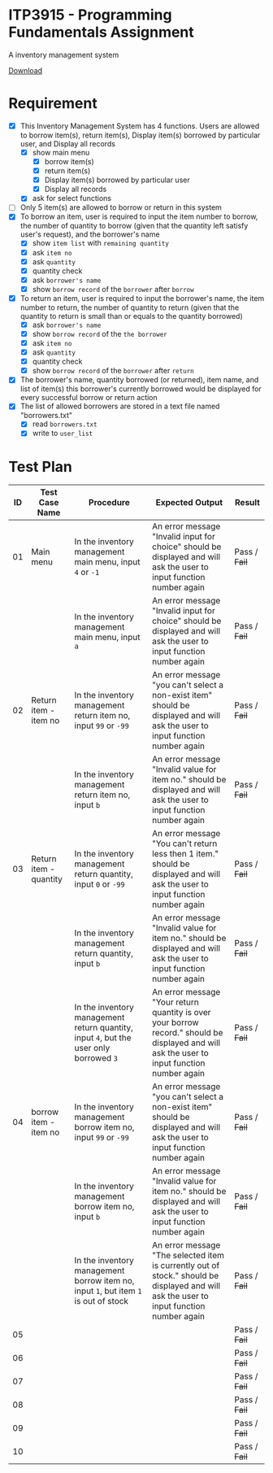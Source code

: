 # ITP3915 - Programming Fundamentals Assignment
A inventory management system

[Download](https://github.com/alan67160/ITP3915Assignment)

# Requirement
- [x] This Inventory Management System has 4 functions. Users are allowed to borrow item(s), return item(s), Display item(s) borrowed by particular user, and Display all records
  - [x] show main menu
    - [x] borrow item(s)
    - [x] return item(s)
    - [x] Display item(s) borrowed by particular user
    - [x] Display all records
  - [x] ask for select functions
- [ ] Only 5 item(s) are allowed to borrow or return in this system
- [x] To borrow an item, user is required to input the item number to borrow, the number of quantity to borrow (given that the quantity left satisfy user's request), and the borrower's name
  - [x] show `item list` with `remaining quantity`
  - [x] ask `item no`
  - [x] ask `quantity`
  - [x] quantity check
  - [x] ask `borrower's name`
  - [x] show `borrow record` of the `borrower` after `borrow`
- [x] To return an item, user is required to input the borrower's name, the item number to return, the number of quantity to return (given that the quantity to return is small than or equals to the quantity borrowed)
  - [x] ask `borrower's name`
  - [x] show `borrow record` of the `the borrower`
  - [x] ask `item no`
  - [x] ask `quantity`
  - [x] quantity check
  - [x] show `borrow record` of the `borrower` after `return`
- [x] The borrower's name, quantity borrowed (or returned), item name, and list of item(s) this borrower's currently borrowed would be displayed for every successful borrow or return action
- [x] The list of allowed borrowers are stored in a text file named "borrowers.txt"
  - [x] read `borrowers.txt`
  - [x] write to `user_list`

# Test Plan
| ID   | Test Case Name  | Procedure | Expected Output | Result |
| :--: | --------------- | --------- | --------------- | ------ |
| 01 | Main menu | In the inventory management main menu, input `4` or `-1` | An error message "Invalid input for choice" should be displayed and will ask the user to input function number again | Pass / ~~Fail~~ |
|  |  | In the inventory management main menu, input `a` | An error message "Invalid input for choice" should be displayed and will ask the user to input function number again | Pass / ~~Fail~~ |
| 02 | Return item - item no | In the inventory management return item no, input `99` or `-99` | An error message "you can't select a non-exist item" should be displayed and will ask the user to input function number again | Pass / ~~Fail~~ |
|  |  | In the inventory management return item no, input `b` | An error message "Invalid value for item no." should be displayed and will ask the user to input function number again | Pass / ~~Fail~~ |
| 03 | Return item - quantity | In the inventory management return quantity, input `0` or `-99` | An error message "You can't return less then 1 item." should be displayed and will ask the user to input function number again | Pass / ~~Fail~~ |
|  |  | In the inventory management return quantity, input `b` | An error message "Invalid value for item no." should be displayed and will ask the user to input function number again | Pass / ~~Fail~~ |
|  |  | In the inventory management return quantity, input `4`, but the user only borrowed `3` | An error message "Your return quantity is over your borrow record." should be displayed and will ask the user to input function number again | Pass / ~~Fail~~ |
| 04 | borrow item - item no | In the inventory management borrow item no, input `99` or `-99` | An error message "you can't select a non-exist item" should be displayed and will ask the user to input function number again | Pass / ~~Fail~~ |
|  |  | In the inventory management borrow item no, input `b` | An error message "Invalid value for item no." should be displayed and will ask the user to input function number again | Pass / ~~Fail~~ |
|  |  | In the inventory management borrow item no, input `1`, but item `1` is out of stock  | An error message "The selected item is currently out of stock." should be displayed and will ask the user to input function number again | Pass / ~~Fail~~ |
| 05 |  |  |  | Pass / ~~Fail~~ |
| 06 |  |  |  | Pass / ~~Fail~~ |
| 07 |  |  |  | Pass / ~~Fail~~ |
| 08 |  |  |  | Pass / ~~Fail~~ |
| 09 |  |  |  | Pass / ~~Fail~~ |
| 10 |  |  |  | Pass / ~~Fail~~ |
